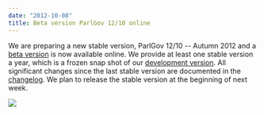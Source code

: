 ```yaml
---
date: "2012-10-08"
title: Beta version ParlGov 12/10 online
---
```


We are preparing a new stable version, ParlGov 12/10 -- Autumn 2012 and a [beta version](http://www.parlgov.org/stable/index.html) is now available online. We provide at least one stable version a year, which is a frozen snap shot of our [development version](http://dev.parlgov.org/). All significant changes since the last stable version are documented in the [changelog](http://wiki.parlgov.org/wiki/ChangeLog). We plan to release the stable version at the beginning of next week.

![](/images/parliament-scotland.jpg)
